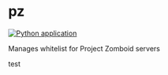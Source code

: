 # pz 
[![Python application](https://github.com/veterans-gaming/pz/actions/workflows/main.yml/badge.svg)](https://github.com/veterans-gaming/pz/actions/workflows/main.yml)

Manages whitelist for Project Zomboid servers

test